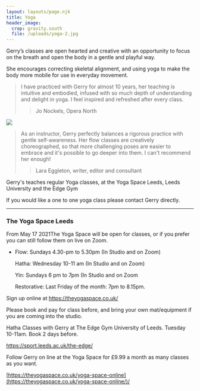 ```yaml
---
layout: layouts/page.njk
title: Yoga
header_image:
  crop: gravity.south
  file: /uploads/yoga-2.jpg
---
```

Gerry’s classes are open hearted and creative with an opportunity to focus on the breath and open the body in a gentle and playful way.

She encourages correcting skeletal alignment, and using yoga to make the body more mobile for use in everyday movement.

> I have practiced with Gerry for almost 10 years, her teaching is intuitive and embodied, infused with so much depth of understanding and delight in yoga. I feel inspired and refreshed after every class.
>
> > Jo Nockels, Opera North

![](/uploads/yoga-3.jpg)

> As an instructor, Gerry perfectly balances a rigorous practice with gentle self-awareness. Her flow classes are creatively choreographed, so that more challenging poses are easier to embrace and it's possible to go deeper into them. I can't recommend her enough!
>
> > Lara Eggleton, writer, editor and consultant

Gerry's teaches regular Yoga classes, at the Yoga Space Leeds, Leeds University and the Edge Gym

If you would like a one to one yoga class please contact Gerry directly.

- - -

### The Yoga Space Leeds

From May 17 2021The Yoga Space will be open for classes, or if you prefer you can still follow them on live on Zoom.

* Flow: Sundays  4.30-pm to 5.30pm (In Studio and on Zoom)

  Hatha: Wednesday 10-11 am (In Studio and on Zoom) 

  Yin:  Sundays 6 pm to 7pm (In Studio and on Zoom

  Restorative:  Last Friday of the month: 7pm to 8.15pm. 

Sign up online at  <https://theyogaspace.co.uk/>

Please book and pay for class before, and bring your own mat/equipment if you are coming into the studio.

Hatha Classes with Gerry at The Edge Gym University of Leeds. Tuesday 10-11am. Book 2 days before.

<https://sport.leeds.ac.uk/the-edge/>

Follow Gerry on line at the Yoga Space for £9.99 a month as many classes as you want.

[https://theyogaspace.co.uk/yoga-space-online](https://theyogaspace.co.uk/yoga-space-online/)/